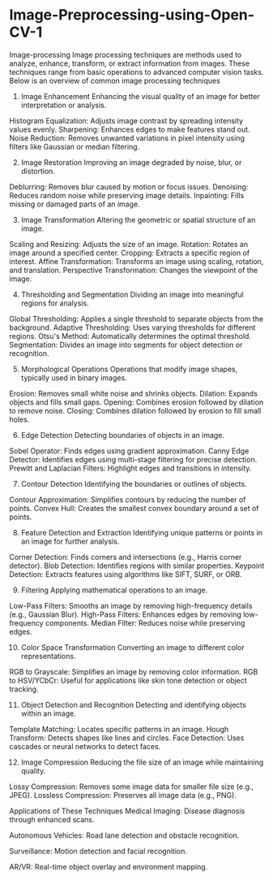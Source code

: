 # Image-Preprocessing-using-Open-CV-1
Image-processing
Image processing techniques are methods used to analyze, enhance, transform, or extract information from images. These techniques range from basic operations to advanced computer vision tasks. Below is an overview of common image processing techniques

1. Image Enhancement
Enhancing the visual quality of an image for better interpretation or analysis.

Histogram Equalization: Adjusts image contrast by spreading intensity values evenly. Sharpening: Enhances edges to make features stand out. Noise Reduction: Removes unwanted variations in pixel intensity using filters like Gaussian or median filtering.

2. Image Restoration
Improving an image degraded by noise, blur, or distortion.

Deblurring: Removes blur caused by motion or focus issues. Denoising: Reduces random noise while preserving image details. Inpainting: Fills missing or damaged parts of an image.

3. Image Transformation
Altering the geometric or spatial structure of an image.

Scaling and Resizing: Adjusts the size of an image. Rotation: Rotates an image around a specified center. Cropping: Extracts a specific region of interest. Affine Transformation: Transforms an image using scaling, rotation, and translation. Perspective Transformation: Changes the viewpoint of the image.

4. Thresholding and Segmentation
Dividing an image into meaningful regions for analysis.

Global Thresholding: Applies a single threshold to separate objects from the background. Adaptive Thresholding: Uses varying thresholds for different regions. Otsu's Method: Automatically determines the optimal threshold. Segmentation: Divides an image into segments for object detection or recognition.

5. Morphological Operations
Operations that modify image shapes, typically used in binary images.

Erosion: Removes small white noise and shrinks objects. Dilation: Expands objects and fills small gaps. Opening: Combines erosion followed by dilation to remove noise. Closing: Combines dilation followed by erosion to fill small holes.

6. Edge Detection
Detecting boundaries of objects in an image.

Sobel Operator: Finds edges using gradient approximation. Canny Edge Detector: Identifies edges using multi-stage filtering for precise detection. Prewitt and Laplacian Filters: Highlight edges and transitions in intensity.

7. Contour Detection
Identifying the boundaries or outlines of objects.

Contour Approximation: Simplifies contours by reducing the number of points. Convex Hull: Creates the smallest convex boundary around a set of points.

8. Feature Detection and Extraction
Identifying unique patterns or points in an image for further analysis.

Corner Detection: Finds corners and intersections (e.g., Harris corner detector). Blob Detection: Identifies regions with similar properties. Keypoint Detection: Extracts features using algorithms like SIFT, SURF, or ORB.

9. Filtering
Applying mathematical operations to an image.

Low-Pass Filters: Smooths an image by removing high-frequency details (e.g., Gaussian Blur). High-Pass Filters: Enhances edges by removing low-frequency components. Median Filter: Reduces noise while preserving edges.

10. Color Space Transformation
Converting an image to different color representations.

RGB to Grayscale: Simplifies an image by removing color information. RGB to HSV/YCbCr: Useful for applications like skin tone detection or object tracking.

11. Object Detection and Recognition
Detecting and identifying objects within an image.

Template Matching: Locates specific patterns in an image. Hough Transform: Detects shapes like lines and circles. Face Detection: Uses cascades or neural networks to detect faces.

12. Image Compression
Reducing the file size of an image while maintaining quality.

Lossy Compression: Removes some image data for smaller file size (e.g., JPEG). Lossless Compression: Preserves all image data (e.g., PNG).

Applications of These Techniques
Medical Imaging: Disease diagnosis through enhanced scans.

Autonomous Vehicles: Road lane detection and obstacle recognition.

Surveillance: Motion detection and facial recognition.

AR/VR: Real-time object overlay and environment mapping.
